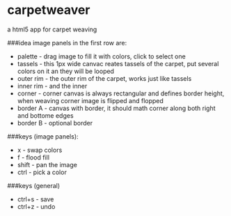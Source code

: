 # carpetweaver
a html5 app for carpet weaving

###idea
image panels in the first row are:
* palette - drag image to fill it with colors, click to select one
* tassels - this 1px wide canvac reates tassels of the carpet, put several colors on it an they will be looped
* outer rim - the outer rim of the carpet, works just like tassels
* inner rim - and the inner
* corner - corner canvas is always rectangular and defines border height, when weaving corner image is flipped and flopped
* border A - canvas with border, it should math corner along both right and bottome edges
* border B - optional border

###keys (image panels):
* x - swap colors
* f - flood fill
* shift - pan the image
* ctrl - pick a color

###keys (general)
* ctrl+s - save
* ctrl+z - undo
